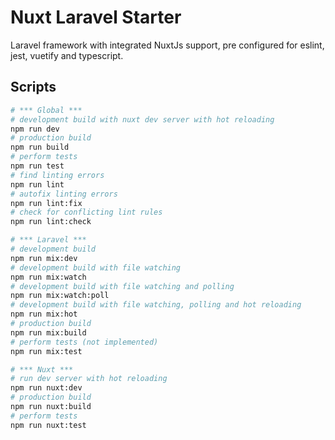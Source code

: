 # Nuxt Laravel Starter

Laravel framework with integrated NuxtJs support, pre configured for eslint, jest, vuetify and typescript.

## Scripts

```bash
# *** Global ***
# development build with nuxt dev server with hot reloading
npm run dev
# production build
npm run build
# perform tests
npm run test
# find linting errors
npm run lint
# autofix linting errors
npm run lint:fix
# check for conflicting lint rules
npm run lint:check

# *** Laravel ***
# development build
npm run mix:dev
# development build with file watching
npm run mix:watch
# development build with file watching and polling
npm run mix:watch:poll
# development build with file watching, polling and hot reloading
npm run mix:hot
# production build
npm run mix:build
# perform tests (not implemented)
npm run mix:test

# *** Nuxt ***
# run dev server with hot reloading
npm run nuxt:dev
# production build
npm run nuxt:build
# perform tests
npm run nuxt:test
```
